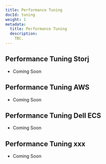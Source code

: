 ```yaml
---
title: Performance Tuning
docId: tuning
weight: 1
metadata:
  title: Performance Tuning
  description:
    TBC.
---
```


## Performance Tuning Storj

- Coming Soon

## Performance Tuning AWS

- Coming Soon

## Performance Tuning Dell ECS

- Coming Soon

## Performance Tuning xxx

- Coming Soon
